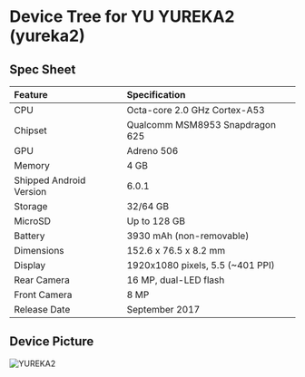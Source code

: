 # Device Tree for YU YUREKA2 (yureka2)

## Spec Sheet

| Feature                 | Specification                     |
| :---------------------- | :-------------------------------- |
| CPU                     | Octa-core 2.0 GHz Cortex-A53      |
| Chipset                 | Qualcomm MSM8953 Snapdragon 625   |
| GPU                     | Adreno 506                        |
| Memory                  | 4 GB                              |
| Shipped Android Version | 6.0.1                             |
| Storage                 | 32/64 GB                          |
| MicroSD                 | Up to 128 GB                      |
| Battery                 | 3930 mAh (non-removable)          |
| Dimensions              | 152.6 x 76.5 x 8.2 mm             |
| Display                 | 1920x1080 pixels, 5.5 (~401 PPI)  |
| Rear Camera             | 16 MP, dual-LED flash             |
| Front Camera            | 8 MP                              |
| Release Date            | September 2017                    |

## Device Picture

![YUREKA2](http://yuplaygod.com/images/yureka-2/specs-shot.png "YUREKA2")

